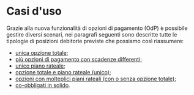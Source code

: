 # Casi d'uso

Grazie alla nuova funzionalità di opzioni di pagamento (OdP) è possibile gestire diversi scenari, nei paragrafi seguenti sono descritte tutte le tipologie di posizioni debitorie previste che possiamo così riassumere:

* [unica opzione totale](unica-opzione-totale.md);
* [più opzioni di pagamento con scadenze differenti;](piu-opzioni-di-pagamento-con-scadenze-differenti.md)
* [unico piano rateale](unico-piano-rateale.md);
* [opzione totale e piano rateale (unico)](opzione-totale-e-piano-rateale-unico.md);
* [opzioni con molteplici piani rateali (con o senza opzione totale)](opzione-con-molteplici-piani-rateali-con-o-senza-opzione-totale.md);
* [co-obbligati in solido](co-obbligati-in-solido.md).
